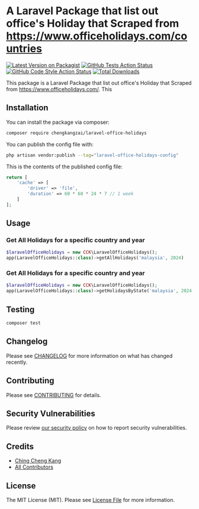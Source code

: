 # A Laravel Package that list out office's Holiday that Scraped from https://www.officeholidays.com/countries

[![Latest Version on Packagist](https://img.shields.io/packagist/v/chengkangzai/laravel-office-holidays.svg?style=flat-square)](https://packagist.org/packages/chengkangzai/laravel-office-holidays)
[![GitHub Tests Action Status](https://img.shields.io/github/actions/workflow/status/chengkangzai/laravel-office-holidays/run-tests.yml?branch=main&label=tests&style=flat-square)](https://github.com/chengkangzai/laravel-office-holidays/actions?query=workflow%3Arun-tests+branch%3Amain)
[![GitHub Code Style Action Status](https://img.shields.io/github/actions/workflow/status/chengkangzai/laravel-office-holidays/fix-php-code-style-issues.yml?branch=main&label=code%20style&style=flat-square)](https://github.com/chengkangzai/laravel-office-holidays/actions?query=workflow%3A"Fix+PHP+code+style+issues"+branch%3Amain)
[![Total Downloads](https://img.shields.io/packagist/dt/chengkangzai/laravel-office-holidays.svg?style=flat-square)](https://packagist.org/packages/chengkangzai/laravel-office-holidays)

This package is a Laravel Package that list out office's Holiday that Scraped from https://www.officeholidays.com/.
This 


## Installation

You can install the package via composer:

```bash
composer require chengkangzai/laravel-office-holidays
```

You can publish the config file with:

```bash
php artisan vendor:publish --tag="laravel-office-holidays-config"
```

This is the contents of the published config file:

```php
return [
    'cache' => [
        'driver' => 'file',
        'duration' => 60 * 60 * 24 * 7 // 1 week
    ]
];
```

## Usage

### Get All Holidays for a specific country and year

```php
$laravelOfficeHolidays = new CCK\LaravelOfficeHolidays();
app(LaravelOfficeHolidays::class)->getAllHolidays('malaysia', 2024)
```

### Get All Holidays for a specific country and year
```php
$laravelOfficeHolidays = new CCK\LaravelOfficeHolidays();
app(LaravelOfficeHolidays::class)->getHolidaysByState('malaysia', 2024, 'johor')
```

## Testing

```bash
composer test
```

## Changelog

Please see [CHANGELOG](CHANGELOG.md) for more information on what has changed recently.

## Contributing

Please see [CONTRIBUTING](CONTRIBUTING.md) for details.

## Security Vulnerabilities

Please review [our security policy](../../security/policy) on how to report security vulnerabilities.

## Credits

- [Ching Cheng Kang](https://github.com/chengkangzai)
- [All Contributors](../../contributors)

## License

The MIT License (MIT). Please see [License File](LICENSE.md) for more information.
